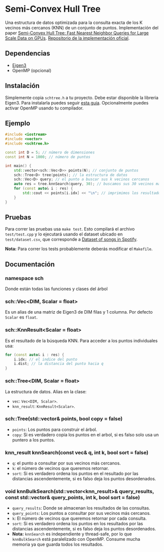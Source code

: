# Semi-Convex Hull Tree

Una estructura de datos optimizada para la consulta exacta de los K vecinos más cercanos (KNN) de un conjunto de puntos.
Implementación del paper [Semi-Convex Hull Tree: Fast Nearest Neighbor Queries for Large Scale Data on GPUs](https://ieeexplore.ieee.org/document/8594919).
[Repositorio de la implementación oficial](https://github.com/XFastDataLab/Semi-convex_Hull_Tree).

## Dependencias

- [Eigen3](https://eigen.tuxfamily.org)
- OpenMP (opcional)

## Instalación

Simplemente copia `schtree.h` a tu proyecto. Debe estar disponible la
libreria Eigen3. Para instalarla puedes seguir [esta guia](https://eigen.tuxfamily.org/dox/GettingStarted.html).
Opcionalmente puedes activar OpenMP usando tu compilador.

## Ejemplo

~~~cpp
#include <iostream>
#include <vector>
#include <schtree.h>

const int D = 5; // número de dimensiones
const int N = 1000; // número de puntos

int main() {
    std::vector<sch::Vec<D>> points(N); // conjunto de puntos
    sch::Tree<D> tree(points); // la estructura de datos
    sch::Vec<D> query; // el punto a buscar sus k vecinos cercanos
    auto res = tree.knnSearch(query, 30); // buscamos sus 30 vecinos más cercanos
    for (const auto& i : res) {
        std::cout << points[i.idx] << "\n"; // imprimimos los resultados
    }
}
~~~

## Pruebas

Para correr las pruebas usa `make test`. Esto compilará el archivo `test/test.cpp`
y lo ejecutará usando el dataset ubicado en `test/dataset.csv`, que corresponde
a [Dataset of songs in Spotify](https://www.kaggle.com/datasets/mrmorj/dataset-of-songs-in-spotify).

**Nota:** Para correr los tests probablemente deberás modificar el `Makefile`.

## Documentación

### namespace sch

Donde están todas las funciones y clases del árbol

### sch::Vec<DIM, Scalar = float>

Es un alias de una matriz de Eigen3 de DIM filas y 1 columna. Por defecto `Scalar` es `float`.

### sch::KnnResult<Scalar = float>

Es el resultado de la búsqueda KNN. Para acceder a los puntos individuales usa:

~~~cpp
for (const auto& i : res) {
    i.idx; // el indice del punto
    i.dist; // la distancia del punto hacia q
}
~~~

### sch::Tree<DIM, Scalar = float>

La estructura de datos. Alias en la clase:

-   `vec`: `Vec<DIM, Scalar>`.
-   `knn_result`: `KnnResult<Scalar>`.

### sch::Tree(std::vector<vec>& points, bool copy = false)

-   `points`: Los puntos para construir el árbol.
-   `copy`: Si es verdadero copia los puntos en el arbol, si es falso solo usa un puntero a los puntos.

### knn_result knnSearch(const vec& q, int k, bool sort = false)

-   `q`: el punto a consultar por sus vecinos más cercanos.
-   `k`: el número de vecinos que queremos retornar.
-   `sort`: Si es verdadero ordena los puntos en el resultado por las distancias ascendentemente, 
    si es falso deja los puntos desordenados.

### void knnBulkSearch(std::vector<knn_result>& query_results, const std::vector<vec>& query_points, int k, bool sort = false)

-   `query_results`: Donde se almacenan los resultados de las consultas.
-   `query_points`: Los puntos a consultar por sus vecinos más cercanos.
-   `k`: El número de vecinos que queremos retornar por cada consulta.
-   `sort`: Si es verdadero ordena los puntos en los resultados por las distancias ascendentemente, 
    si es falso deja los puntos desordenados.
-   **Nota:** `knnSearch` es independiente y thread-safe, por lo que `knnBulkSearch`
    está paralelizado con OpenMP. Consume mucha memoria ya que guarda
    todos los resultados.
